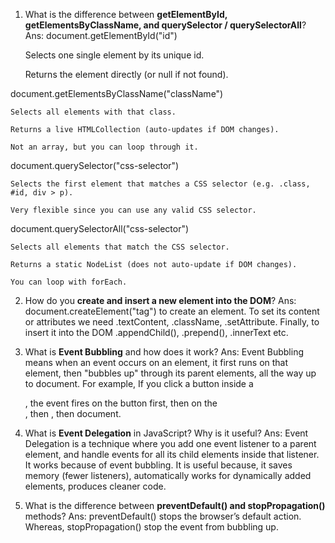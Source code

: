1. What is the difference between **getElementById, getElementsByClassName, and querySelector / querySelectorAll**?
Ans:
document.getElementById("id")

    Selects one single element by its unique id.

    Returns the element directly (or null if not found).

document.getElementsByClassName("className")

    Selects all elements with that class.

    Returns a live HTMLCollection (auto-updates if DOM changes).

    Not an array, but you can loop through it.

document.querySelector("css-selector")

    Selects the first element that matches a CSS selector (e.g. .class, #id, div > p).

    Very flexible since you can use any valid CSS selector.

document.querySelectorAll("css-selector")

    Selects all elements that match the CSS selector.

    Returns a static NodeList (does not auto-update if DOM changes).

    You can loop with forEach.

2. How do you **create and insert a new element into the DOM**?
Ans:
document.createElement("tag") to create an element. To set its content or attributes we need .textContent, .className, .setAttribute. Finally, to insert it into the DOM .appendChild(), .prepend(), .innerText etc.

3. What is **Event Bubbling** and how does it work?
Ans:
Event Bubbling means when an event occurs on an element, it first runs on that element, then "bubbles up" through its parent elements, all the way up to document. For example, If you click a button inside a <div>, the event fires on the button first, then on the <div>, then <body>, then document.

4. What is **Event Delegation** in JavaScript? Why is it useful?
Ans:
Event Delegation is a technique where you add one event listener to a parent element, and handle events for all its child elements inside that listener. It works because of event bubbling. 
It is useful because, it saves memory (fewer listeners), automatically works for dynamically added elements, produces cleaner code.

5. What is the difference between **preventDefault() and stopPropagation()** methods?
Ans:
preventDefault() stops the browser’s default action. Whereas, stopPropagation() stop the event from bubbling up.


